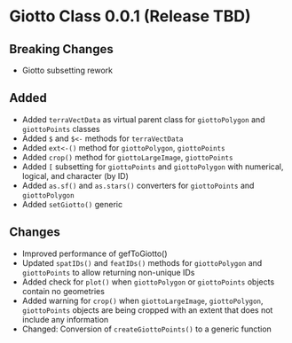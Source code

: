 # Giotto Class 0.0.1 (Release TBD)

## Breaking Changes
- Giotto subsetting rework

## Added
- Added `terraVectData` as virtual parent class for `giottoPolygon` and `giottoPoints` classes
- Added `$` and `$<-` methods for `terraVectData`
- Added `ext<-()` method for `giottoPolygon`, `giottoPoints`
- Added `crop()` method for `giottoLargeImage`, `giottoPoints`
- Added `[` subsetting for `giottoPoints` and `giottoPolygon` with numerical, logical, and character (by ID)
- Added `as.sf()` and `as.stars()` converters for `giottoPoints` and `giottoPolygon`
- Added `setGiotto()` generic

## Changes
- Improved performance of gefToGiotto()
- Updated `spatIDs()` and `featIDs()` methods for `giottoPolygon` and `giottoPoints` to allow returning non-unique IDs
- Added check for `plot()` when `giottoPolygon` or `giottoPoints` objects contain no geometries
- Added warning for `crop()` when `giottoLargeImage`, `giottoPolygon`, `giottoPoints` objects are being cropped with an extent that does not include any information
- Changed: Conversion of `createGiottoPoints()` to a generic function
